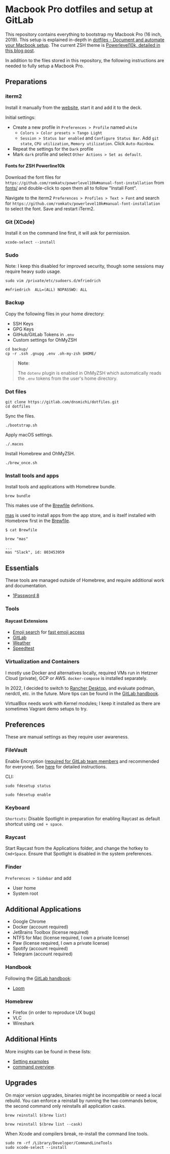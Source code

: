 # Macbook Pro dotfiles and setup at GitLab

This repository contains everything to bootstrap my Macbook Pro (16 inch, 2019). This setup is explained in-depth in [dotfiles - Document and automate your Macbook setup](https://about.gitlab.com/blog/2020/04/17/dotfiles-document-and-automate-your-macbook-setup/). The current ZSH theme is [Powerlevel10k, detailed in this blog post](https://dnsmichi.at/2022/03/11/new-zsh-theme-on-macos-powerlevel10k/).

In addition to the files stored in this repository, the following instructions are needed to fully setup a Macbook Pro.

## Preparations

### iterm2

Install it manually from the [website](https://www.iterm2.com/), start it and add it to the deck.

Initial settings:

- Create a new profile in `Preferences > Profile` named `white`
     - `Colors > Color presets > Tango Light`
     - `Session > Status bar enabled` and `Configure Status Bar`. Add `git state`, `CPU utilization`, `Memory utilization`. Click `Auto-Rainbow`.
- Repeat the settings for the `Dark` profile
- Mark `dark` profile and select `Other Actions > Set as default`.

#### Fonts for ZSH Powerline10k

Download the font files for `https://github.com/romkatv/powerlevel10k#manual-font-installation` from [fonts/](fonts/) and double-click to open them all to follow "Install Font".

Navigate to the iterm2 `Preferences > Profiles > Text > Font` and search for `https://github.com/romkatv/powerlevel10k#manual-font-installation` to select the font. Save and restart iTerm2.

### Git (XCode)

Install it on the command line first, it will ask for permission.

```
xcode-select --install
```

### Sudo

Note: I keep this disabled for improved security, though some sessions may require heavy sudo usage.

```
sudo vim /private/etc/sudoers.d/mfriedrich

#mfriedrich  ALL=(ALL) NOPASSWD: ALL
```

### Backup

Copy the following files in your home directory:

* SSH Keys
* GPG Keys
* GitHub/GitLab Tokens in `.env`
* Custom settings for OhMyZSH

```
cd backup/
cp -r .ssh .gnupg .env .oh-my-zsh $HOME/
```

> **Note**:
>
> The `dotenv` plugin is enabled in OhMyZSH which automatically
> reads the `.env` tokens from the user's home directory.

### Dot files

```
git clone https://gitlab.com/dnsmichi/dotfiles.git
cd dotfiles
```

Sync the files.

```
./bootstrap.sh
```

Apply macOS settings.

```
./.macos
```

Install Homebrew and OhMyZSH.

```
./brew_once.sh
```

### Install tools and apps

Install tools and applications with Homebrew bundle.

```
brew bundle
```

This makes use of the [Brewfile](Brewfile) definitions.

[mas](https://github.com/mas-cli/mas) is used to install apps from the app store, and is itself installed with Homebrew first in the [Brewfile](Brewfile).

```
$ cat Brewfile

brew "mas"

...
mas "Slack", id: 803453959
```


## Essentials

These tools are managed outside of Homebrew, and require additional work and documentation.

- [1Password 8](https://1password.com/product/mac/)

### Tools

#### Raycast Extensions

- [Emoji search](https://www.raycast.com/FezVrasta/emoji) for [fast emoji access](https://about.gitlab.com/handbook/marketing/community-relations/developer-evangelism/social-media/#fast-emojis-workflows)
- [GitLab](https://www.raycast.com/tonka3000/gitlab)
- [Weather](https://www.raycast.com/tonka3000/weather)
- [Speedtest](https://www.raycast.com/tonka3000/speedtest)

### Virtualization and Containers

I mostly use Docker and alternatives locally, required VMs run in Hetzner Cloud (private), GCP or AWS. `docker-compose` is installed separately. 

In 2022, I decided to switch to [Rancher Desktop](https://rancherdesktop.io/), and evaluate podman, nerdctl, etc. in the future. More tips can be found in the [GitLab handbook](https://about.gitlab.com/handbook/tools-and-tips/mac/#docker-desktop).

VirtualBox needs work with Kernel modules; I keep it installed as there are sometimes Vagrant demo setups to try. 

## Preferences

These are manual settings as they require user awareness.

### FileVault

Enable Encryption ([required for GitLab team members](https://about.gitlab.com/handbook/business-ops/team-member-enablement/onboarding-access-requests/#full-disk-encryption) and recommended for everyone).
See [here](https://support.apple.com/en-us/HT204837) for detailed instructions.

CLI:

```
sudo fdesetup status

sudo fdesetup enable
```


### Keyboard

`Shortcuts`: Disable Spotlight in preparation for enabling Raycast as default shortcut using `cmd + space`.

### Raycast

Start Raycast from the Applications folder, and change the hotkey to `Cmd+Space`.
Ensure that Spotlight is disabled in the system preferences.

### Finder

`Preferences > Sidebar` and add

- User home
- System root

## Additional Applications

* Google Chrome
* Docker (account required)
* JetBrains Toolbox (license required)
* NTFS for Mac (license required, I own a private license)
* Paw (license required, I own a private license)
* Spotify (account required)
* Telegram (account required)

### Handbook

Following the [GitLab handbook](https://about.gitlab.com/handbook/tools-and-tips/):

* [Loom](https://www.loom.com/)


### Homebrew

* Firefox (in order to reproduce UX bugs)
* VLC
* Wireshark

## Additional Hints

More insights can be found in these lists:

- [Setting examples](https://github.com/mathiasbynens/dotfiles/blob/master/.macos)
- [command overview](https://github.com/herrbischoff/awesome-macos-command-line).


## Upgrades

On major version upgrades, binaries might be incompatible or need a local rebuild. 
You can enforce a reinstall by running the two commands below, the second command
only reinstalls all application casks.

```
brew reinstall $(brew list)

brew reinstall $(brew list --cask)
```

When Xcode and compilers break, re-install the command line tools.

```
sudo rm -rf /Library/Developer/CommandLineTools
sudo xcode-select --install
```
